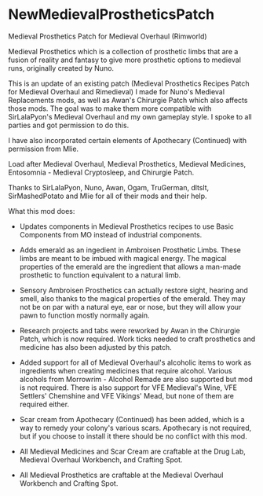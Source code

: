 # NewMedievalProstheticsPatch
Medieval Prosthetics Patch for Medieval Overhaul (Rimworld)

Medieval Prosthetics which is a collection of prosthetic limbs that are a fusion of reality and fantasy to give more prosthetic options to medieval runs, originally created by Nuno.

This is an update of an existing patch (Medieval Prosthetics Recipes Patch for Medieval Overhaul and Rimedieval) I made for Nuno's Medieval Replacements mods, as well as Awan's Chirurgie Patch which also affects those mods. The goal was to make them more compatible with SirLalaPyon's Medieval Overhaul and my own gameplay style. I spoke to all parties and got permission to do this.

I have also incorporated certain elements of Apothecary (Continued) with permission from Mlie.

Load after Medieval Overhaul, Medieval Prosthetics, Medieval Medicines, Entosomnia - Medieval Cryptosleep, and Chirurgie Patch.

Thanks to SirLalaPyon, Nuno, Awan, Ogam, TruGerman, dltslt, SirMashedPotato and Mlie for all of their mods and their help.

What this mod does:

- Updates components in Medieval Prosthetics recipes to use Basic Components from MO instead of industrial components. 

- Adds emerald as an ingedient in Ambroisen Prosthetic Limbs. These limbs are meant to be imbued with magical energy. The magical properties of the emerald are the ingredient that allows a man-made prosthetic to function equivalent to a natural limb. 

- Sensory Ambroisen Prosthetics can actually restore sight, hearing and smell, also thanks to the magical properties of the emerald. They may not be on par with a natural eye, ear or nose, but they will allow your pawn to function mostly normally again.

- Research projects and tabs were reworked by Awan in the Chirurgie Patch, which is now required. Work ticks needed to craft prosthetics and medicine has also been adjusted by this patch.

- Added support for all of Medieval Overhaul's alcoholic items to work as ingredients when creating medicines that require alcohol. Various alcohols from Morrowrim - Alcohol Remade are also supported but mod is not required. There is also support for VFE Medieval's Wine, VFE Settlers' Chemshine and VFE Vikings' Mead, but none of them are required either.

- Scar cream from Apothecary (Continued) has been added, which is a way to remedy your colony's various scars. Apothecary is not required, but if you choose to install it there should be no conflict with this mod.

- All Medieval Medicines and Scar Cream are craftable at the Drug Lab, Medieval Overhaul Workbench, and Crafting Spot.

- All Medieval Prosthetics are craftable at the Medieval Overhaul Workbench and Crafting Spot.
